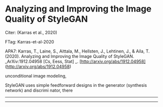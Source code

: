 Analyzing and Improving the Image Quality of StyleGAN
=====================================================



Citer: (Karras et al., 2020)

FTag: Karras-et-al-2020

APA7: Karras, T., Laine, S., Aittala, M., Hellsten, J., Lehtinen, J., & Aila, T. (2020). Analyzing and Improving the Image Quality of StyleGAN. _ArXiv:1912.04958 [Cs, Eess, Stat] _. [http://arxiv.org/abs/1912.04958] (http://arxiv.org/abs/1912.04958)



unconditional image modeling,



StyleGAN uses simple feedforward designs in the generator (synthesis network) and discrimi nator, there






----

----


